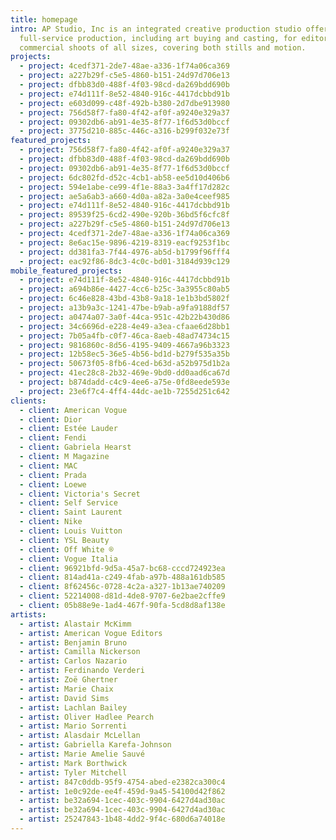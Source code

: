 ```yaml
---
title: homepage
intro: AP Studio, Inc is an integrated creative production studio offering
  full-service production, including art buying and casting, for editorial and
  commercial shoots of all sizes, covering both stills and motion.
projects:
  - project: 4cedf371-2de7-48ae-a336-1f74a06ca369
  - project: a227b29f-c5e5-4860-b151-24d97d706e13
  - project: dfbb83d0-488f-4f03-98cd-da269bdd690b
  - project: e74d111f-8e52-4840-916c-4417dcbbd91b
  - project: e603d099-c48f-492b-b380-2d7dbe913980
  - project: 756d58f7-fa80-4f42-af0f-a9240e329a37
  - project: 09302db6-ab91-4e35-8f77-1f6d53d0bccf
  - project: 3775d210-885c-446c-a316-b299f032e73f
featured_projects:
  - project: 756d58f7-fa80-4f42-af0f-a9240e329a37
  - project: dfbb83d0-488f-4f03-98cd-da269bdd690b
  - project: 09302db6-ab91-4e35-8f77-1f6d53d0bccf
  - project: 6dc802fd-d52c-4cb1-ab58-ee5d10d406b6
  - project: 594e1abe-ce99-4f1e-88a3-3a4ff17d282c
  - project: ae5a6ab3-a660-4d0a-a82a-3a0e4ceef985
  - project: e74d111f-8e52-4840-916c-4417dcbbd91b
  - project: 89539f25-6cd2-490e-920b-36bd5f6cfc8f
  - project: a227b29f-c5e5-4860-b151-24d97d706e13
  - project: 4cedf371-2de7-48ae-a336-1f74a06ca369
  - project: 8e6ac15e-9896-4219-8319-eacf9253f1bc
  - project: dd381fa3-7f44-4976-ab5d-b1799f96fff4
  - project: eac92f86-8dc3-4c0c-bd01-3184d939c129
mobile_featured_projects:
  - project: e74d111f-8e52-4840-916c-4417dcbbd91b
  - project: a694b86e-4427-4cc6-b25c-3a3955c80ab5
  - project: 6c46e828-43bd-43b8-9a18-1e1b3bd5802f
  - project: a13b9a3c-1241-47be-b9ab-a9fa9188df57
  - project: a0474a07-3a0f-44ca-951c-42b22b430d86
  - project: 34c6696d-e228-4e49-a3ea-cfaae6d28bb1
  - project: 7b05a4fb-c0f7-46ca-8aeb-48ad74734c15
  - project: 9816860c-8d56-4195-9409-4667a96b3323
  - project: 12b58ec5-36e5-4b56-bd1d-b279f535a35b
  - project: 50673f05-8fb6-4ced-b63d-a52b975d1b2a
  - project: 41ec28c8-2b32-469e-9bd0-dd0aad6ca67d
  - project: b874dadd-c4c9-4ee6-a75e-0fd8eede593e
  - project: 23e6f7c4-4ff4-44dc-ae1b-7255d251c642
clients:
  - client: American Vogue
  - client: Dior
  - client: Estée Lauder
  - client: Fendi
  - client: Gabriela Hearst
  - client: M Magazine
  - client: MAC
  - client: Prada
  - client: Loewe
  - client: Victoria's Secret
  - client: Self Service
  - client: Saint Laurent
  - client: Nike
  - client: Louis Vuitton
  - client: YSL Beauty
  - client: Off White ®
  - client: Vogue Italia
  - client: 96921bfd-9d5a-45a7-bc68-cccd724923ea
  - client: 814ad41a-c249-4fab-a97b-488a161db585
  - client: 8f62456c-0728-4c2a-a327-1b13ae740209
  - client: 52214008-d81d-4de8-9707-6e2bae2cffe9
  - client: 05b88e9e-1ad4-467f-90fa-5cd8d8af138e
artists:
  - artist: Alastair McKimm
  - artist: American Vogue Editors
  - artist: Benjamin Bruno
  - artist: Camilla Nickerson
  - artist: Carlos Nazario
  - artist: Ferdinando Verderi
  - artist: Zoë Ghertner
  - artist: Marie Chaix
  - artist: David Sims
  - artist: Lachlan Bailey
  - artist: Oliver Hadlee Pearch
  - artist: Mario Sorrenti
  - artist: Alasdair McLellan
  - artist: Gabriella Karefa-Johnson
  - artist: Marie Amelie Sauvé
  - artist: Mark Borthwick
  - artist: Tyler Mitchell
  - artist: 847c0ddb-95f9-4754-abed-e2382ca300c4
  - artist: 1e0c92de-ee4f-459d-9a45-54100d42f862
  - artist: be32a694-1cec-403c-9904-6427d4ad30ac
  - artist: be32a694-1cec-403c-9904-6427d4ad30ac
  - artist: 25247843-1b48-4dd2-9f4c-680d6a74018e
---
```

